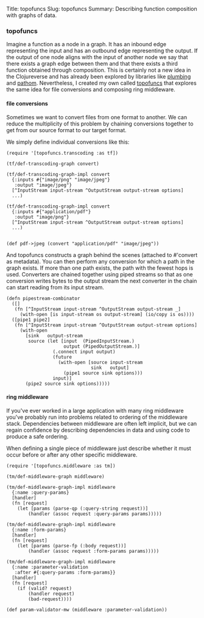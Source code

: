 Title: topofuncs
Slug: topofuncs
Summary: Describing function composition with graphs of data.

###  topofuncs

Imagine a function as a node in a graph. It has an inbound edge representing the
input and has an outbound edge representing the output. If the output of one node
aligns with the input of another node we say that there exists a graph edge between them 
and that there exists a third function obtained through composition. This is certainly not 
a new idea in the Clojureverse and has already been explored by libraries like [plumbing](https://github.com/plumatic/plumbing) 
and [pathom](https://github.com/wilkerlucio/pathom). Nevertheless, I created my own called 
[topofuncs](https://github.com/rutledgepaulv/topofuncs) that explores the same idea for file 
conversions and composing ring middleware.


#### file conversions

Sometimes we want to convert files from one format to another. We can reduce the multiplicity
of this problem by chaining conversions together to get from our source format to our target format.


We simply define individual conversions like this:
```
(require '[topofuncs.transcoding :as tf])

(tf/def-transcoding-graph convert)

(tf/def-transcoding-graph-impl convert
  {:inputs #{"image/png" "image/jpeg"}
   :output "image/jpeg"}
  [^InputStream input-stream ^OutputStream output-stream options]
  ...)

(tf/def-transcoding-graph-impl convert
  {:inputs #{"application/pdf"}
   :output "image/png"}
  [^InputStream input-stream ^OutputStream output-stream options]
  ...)


(def pdf->jpeg (convert "application/pdf" "image/jpeg"))

```

And topofuncs constructs a graph behind the scenes (attached to #'convert as metadata). You can then
perform any conversion for which a path in the graph exists. If more than one path exists, the path 
with the fewest hops is used. Converters are chained together using piped streams so that as one conversion
writes bytes to the output stream the next converter in the chain can start reading from its input stream.

``` 
(defn pipestream-combinator
  ([]
   (fn [^InputStream input-stream ^OutputStream output-stream _]
     (with-open [is input-stream os output-stream] (io/copy is os))))
  ([pipe1 pipe2]
   (fn [^InputStream input-stream ^OutputStream output-stream options]
     (with-open
       [sink   output-stream
        source (let [input  (PipedInputStream.)
                     output (PipedOutputStream.)]
                 (.connect input output)
                 (future
                   (with-open [source input-stream
                               sink   output]
                     (pipe1 source sink options)))
                 input)]
       (pipe2 source sink options)))))
```



#### ring middleware

If you've ever worked in a large application with many ring middleware you've probably run into problems related
to ordering of the middleware stack. Dependencies between middleware are often left implicit, but we can regain
confidence by describing dependencies in data and using code to produce a safe ordering.


When defining a single piece of middleware just describe whether it must occur before or after any other specific
middleware. 

```
(require '[topofuncs.middleware :as tm])

(tm/def-middleware-graph middleware)

(tm/def-middleware-graph-impl middleware
  {:name :query-params}
  [handler]
  (fn [request] 
    (let [params (parse-qp (:query-string request))]
        (handler (assoc request :query-params params)))))

(tm/def-middleware-graph-impl middleware
  {:name :form-params}
  [handler]
  (fn [request] 
    (let [params (parse-fp (:body request))]
        (handler (assoc request :form-params params)))))

(tm/def-middleware-graph-impl middleware
  {:name :parameter-validation
   :after #{:query-params :form-params}}
  [handler]
  (fn [request] 
    (if (valid? request)
        (handler request)
        (bad-request))))

(def param-validator-mw (middleware :parameter-validation))

```